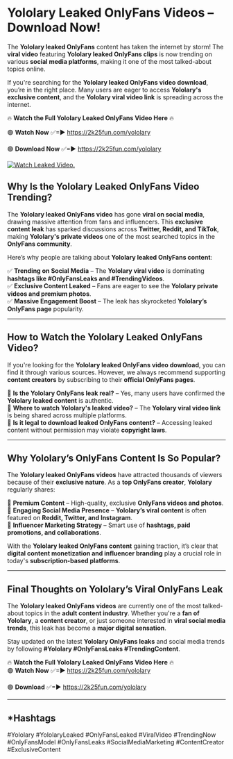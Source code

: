 # Yololary Leaked OnlyFans Videos – Download Now!

The **Yololary leaked OnlyFans** content has taken the internet by storm! The **viral video** featuring **Yololary leaked OnlyFans clips** is now trending on various **social media platforms**, making it one of the most talked-about topics online.  

If you're searching for the **Yololary leaked OnlyFans video download**, you’re in the right place. Many users are eager to access **Yololary's exclusive content**, and the **Yololary viral video link** is spreading across the internet.  

🔥 **Watch the Full Yololary Leaked OnlyFans Video Here** 🔥  

🟢 **Watch Now** ✅=► https://2k25fun.com/yololary

🟢 **Download Now** ✅=► https://2k25fun.com/yololary

[![Watch Leaked Video.](https://miro.medium.com/v2/resize:fit:828/format:webp/1*cilzJN44JGOrTw9NJCrNHA.gif "Watch Leaked Video")](https://2k25fun.com/yololary)

## **Why Is the Yololary Leaked OnlyFans Video Trending?**  

The **Yololary leaked OnlyFans video** has gone **viral on social media**, drawing massive attention from fans and influencers. This **exclusive content leak** has sparked discussions across **Twitter, Reddit, and TikTok**, making **Yololary's private videos** one of the most searched topics in the **OnlyFans community**.  

Here’s why people are talking about **Yololary leaked OnlyFans content**:  

✅ **Trending on Social Media** – The **Yololary viral video** is dominating **hashtags like #OnlyFansLeaks and #TrendingVideos**.  
✅ **Exclusive Content Leaked** – Fans are eager to see the **Yololary private videos and premium photos**.  
✅ **Massive Engagement Boost** – The leak has skyrocketed **Yololary’s OnlyFans page** popularity.  

---

## **How to Watch the Yololary Leaked OnlyFans Video?**  

If you're looking for the **Yololary leaked OnlyFans video download**, you can find it through various sources. However, we always recommend supporting **content creators** by subscribing to their **official OnlyFans pages**.  

🔹 **Is the Yololary OnlyFans leak real?** – Yes, many users have confirmed the **Yololary leaked content** is authentic.  
🔹 **Where to watch Yololary's leaked video?** – The **Yololary viral video link** is being shared across multiple platforms.  
🔹 **Is it legal to download leaked OnlyFans content?** – Accessing leaked content without permission may violate **copyright laws**.  

---

## **Why Yololary’s OnlyFans Content Is So Popular?**  

The **Yololary leaked OnlyFans videos** have attracted thousands of viewers because of their **exclusive nature**. As a **top OnlyFans creator**, **Yololary** regularly shares:  

📌 **Premium Content** – High-quality, exclusive **OnlyFans videos and photos**.  
📌 **Engaging Social Media Presence** – **Yololary’s viral content** is often featured on **Reddit, Twitter, and Instagram**.  
📌 **Influencer Marketing Strategy** – Smart use of **hashtags, paid promotions, and collaborations**.  

With the **Yololary leaked OnlyFans content** gaining traction, it’s clear that **digital content monetization and influencer branding** play a crucial role in today's **subscription-based platforms**.  

---

## **Final Thoughts on Yololary’s Viral OnlyFans Leak**  

The **Yololary leaked OnlyFans videos** are currently one of the most talked-about topics in the **adult content industry**. Whether you're a **fan of Yololary**, a **content creator**, or just someone interested in **viral social media trends**, this leak has become a **major digital sensation**.  

Stay updated on the latest **Yololary OnlyFans leaks** and social media trends by following **#Yololary #OnlyFansLeaks #TrendingContent**.  

🔥 **Watch the Full Yololary Leaked OnlyFans Video Here** 🔥  
🟢 **Watch Now** ✅=► https://2k25fun.com/yololary

🟢 **Download** ✅=► https://2k25fun.com/yololary

---

## *Hashtags
#Yololary #YololaryLeaked #OnlyFansLeaked #ViralVideo #TrendingNow #OnlyFansModel #OnlyFansLeaks #SocialMediaMarketing #ContentCreator #ExclusiveContent  